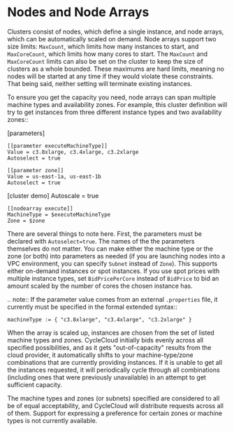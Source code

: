 # Nodes and Node Arrays

Clusters consist of nodes, which define a single instance, and node arrays, which can be automatically scaled on demand. Node arrays support two size limits: ``MaxCount``, which limits how many instances to start, and
``MaxCoreCount``, which limits how many cores to start. The ``MaxCount`` and ``MaxCoreCount`` limits can also be set on the cluster to keep the size of clusters as a whole bounded. These maximums are hard limits, meaning no nodes will be started at any time if they would violate these constraints. That being said, neither setting will terminate existing instances.

To ensure you get the capacity you need, node arrays can span multiple machine types and availability zones. For example, this cluster definition will try to get instances from three different instance types and two availability zones::

  [parameters]

    [[parameter executeMachineType]]
    Value = c3.8xlarge, c3.4xlarge, c3.2xlarge
    Autoselect = true

    [[parameter zone]]
    Value = us-east-1a, us-east-1b
    Autoselect = true

  [cluster demo]
  Autoscale = true

    [[nodearray execute]]
    MachineType = $executeMachineType
    Zone = $zone

There are several things to note here. First, the parameters must be declared with ``Autoselect=true``. The names of the the parameters themselves do not matter. You can make either the machine type or the zone (or both) into parameters as needed (if you are launching nodes into a VPC environment, you can specify ``Subnet`` instead of ``Zone``). This supports either on-demand instances or spot instances. If you use spot prices with multiple instance types, set ``BidPricePerCore`` instead of ``BidPrice`` to bid an amount scaled by the number of cores the chosen instance has.

.. note::
  If the parameter value comes from an external `.properties` file, it currently must be specified in the formal extended syntax::

    machineType := { "c3.8xlarge", "c3.4xlarge", "c3.2xlarge" }

When the array is scaled up, instances are chosen from the set of listed machine types and zones.
CycleCloud initially bids evenly across all specified possibilities, and as it gets "out-of-capacity"
results from the cloud provider, it automatically shifts to your machine-type/zone combinations
that are currently providing instances. If it is unable to get all the instances requested,
it will periodically cycle through all combinations (including ones that were previously unavailable)
in an attempt to get sufficient capacity.

The machine types and zones (or subnets) specified are considered to all be of equal acceptability,
and CycleCloud will distribute requests across all of them. Support for expressing a
preference for certain zones or machine types is not currently available.
